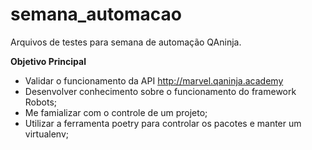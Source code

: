 # semana_automacao
Arquivos de testes para semana de automação QAninja.

**Objetivo Principal**

- Validar o funcionamento da API  http://marvel.qaninja.academy
- Desenvolver conhecimento sobre o funcionamento do framework Robots;
- Me famializar com o controle de um projeto;
- Utilizar a ferramenta poetry para controlar os pacotes e manter um virtualenv;
